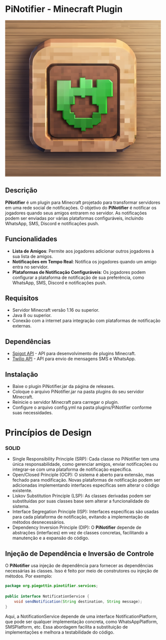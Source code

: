 # PiNotifier - Minecraft Plugin
![PiNotifier Logo](docs/logo.png)
## Descrição
**PiNotifier** é um plugin para Minecraft projetado para transformar servidores em uma rede social de notificações.
O objetivo do **PiNotifier** é notificar os jogadores quando seus amigos entrarem no servidor.
As notificações podem ser enviadas por várias plataformas configuráveis, incluindo WhatsApp, SMS, Discord e notificações push.

## Funcionalidades
- **Lista de Amigos**: Permite aos jogadores adicionar outros jogadores à sua lista de amigos.
- **Notificações em Tempo Real**: Notifica os jogadores quando um amigo entra no servidor.
- **Plataformas de Notificação Configuráveis**: Os jogadores podem configurar a plataforma de notificação de sua preferência, como WhatsApp, SMS, Discord e notificações push.

## Requisitos
- Servidor Minecraft versão 1.16 ou superior.
- Java 8 ou superior.
- Conexão com a internet para integração com plataformas de notificação externas.

## Dependências
- [Spigot API](https://www.spigotmc.org/) - API para desenvolvimento de plugins Minecraft.
- [Twilio API](https://www.twilio.com/docs/usage/api) - API para envio de mensagens SMS e WhatsApp.

## Instalação
- Baixe o plugin PiNotifier.jar da página de releases.
- Coloque o arquivo PiNotifier.jar na pasta plugins do seu servidor Minecraft.
- Reinicie o servidor Minecraft para carregar o plugin.
- Configure o arquivo config.yml na pasta plugins/PiNotifier conforme suas necessidades.

# Princípios de Design
### SOLID
- Single Responsibility Principle (SRP): Cada classe no PiNotifier tem uma única responsabilidade, como gerenciar amigos, enviar notificações ou integrar-se com uma plataforma de notificação específica.
- Open/Closed Principle (OCP): O sistema é aberto para extensão, mas fechado para modificação. Novas plataformas de notificação podem ser adicionadas implementando interfaces específicas sem alterar o código existente.
- Liskov Substitution Principle (LSP): As classes derivadas podem ser substituídas por suas classes base sem alterar a funcionalidade do sistema.
- Interface Segregation Principle (ISP): Interfaces específicas são usadas para cada plataforma de notificação, evitando a implementação de métodos desnecessários.
- Dependency Inversion Principle (DIP): O **PiNotifier** depende de abstrações (interfaces) em vez de classes concretas, facilitando a manutenção e a expansão do código.
## Injeção de Dependência e Inversão de Controle
O **PiNotifier** usa injeção de dependência para fornecer as dependências necessárias às classes. Isso é feito por meio de construtores ou injeção de métodos. Por exemplo:

```java
package org.piegottin.pinotifier.services;

public interface NotificationService {
    void sendNotification(String destination, String message);
}

```
Aqui, a NotificationService depende de uma interface NotificationPlatform, que pode ser qualquer implementação concreta, como WhatsAppPlatform, SMSPlatform, etc. Essa abordagem facilita a substituição de implementações e melhora a testabilidade do código.